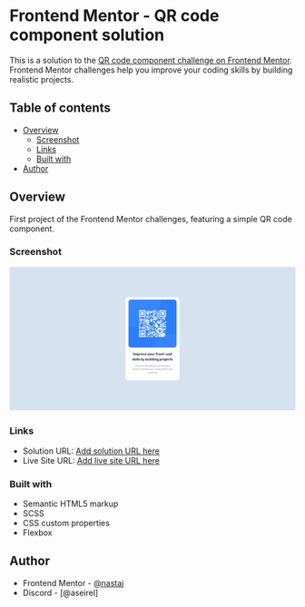 # Frontend Mentor - QR code component solution

This is a solution to the [QR code component challenge on Frontend Mentor](https://www.frontendmentor.io/challenges/qr-code-component-iux_sIO_H). Frontend Mentor challenges help you improve your coding skills by building realistic projects.

## Table of contents

- [Overview](#overview)
  - [Screenshot](#screenshot)
  - [Links](#links)
  - [Built with](#built-with)
- [Author](#author)

## Overview

First project of the Frontend Mentor challenges, featuring a simple QR code component.

### Screenshot

![](./screenshot.jpg)

### Links

- Solution URL: [Add solution URL here](https://github.com/nastaj/qr-code-component)
- Live Site URL: [Add live site URL here](https://your-live-site-url.com)

### Built with

- Semantic HTML5 markup
- SCSS
- CSS custom properties
- Flexbox

## Author

- Frontend Mentor - [@nastaj](https://www.frontendmentor.io/profile/nastaj)
- Discord - [@aseirel]

